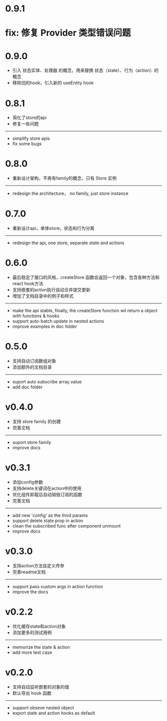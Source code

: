 # 0.9.1
# fix: 修复 Provider 类型错误问题

# 0.9.0

* 引入 状态实体、处理器 的概念，用来替换 状态（state）、行为（action）的概念
* 移除旧的hook，引入新的 useEntity hook

# 0.8.1

* 简化了store的api
* 修复一些问题

--- 

* simplify store apis
* fix some bugs

# 0.8.0

* 重新设计架构，不再有family的概念，只有 Store 实例

---

* redesign the architecture， no family, just store instance


# 0.7.0

* 重新设计api，单体store，状态和行为分离

--- 

* redesign the api, one store, separate state and actions

# 0.6.0

* 最后稳定了接口的风格，createStore 函数会返回一个对象，包含各种方法和react hook方法
* 支持嵌套的action执行自动合并提交更新
* 增加了文档目录中的例子和样式

---

* make the api stable, finally, the createStore function wil return a object with functions & hooks
* support auto-batch update in nested actions
* improve examples in doc folder

# 0.5.0

* 支持自动订阅数组对象
* 添加额外的文档目录

---

* suport auto subscribe array value
* add doc folder

# v0.4.0

* 支持 store family 的创建
* 完善文档

---

* suport store family
* improve docs
# v0.3.1

* 添加config参数
* 支持delete关键词在action中的使用
* 优化组件卸载后自动销毁订阅的函数
* 完善文档

---

* add new 'config' as the third params
* support delete state prop in action
* clean the subscribed func after component unmount
* improve docs


# v0.3.0

* 支持action方法自定义传参
* 完善readme文档

---

* support pass custom args in action function
* improve the docs

# v0.2.2

* 优化缓存state和action对象
* 添加更多的测试用例

--- 

* memorize the state & action
* add more test case

# v0.2.0

* 支持自动监听嵌套的对象的值
* 默认导出 hook 函数

---

* support obseve nested object
* export state and action hooks as default

